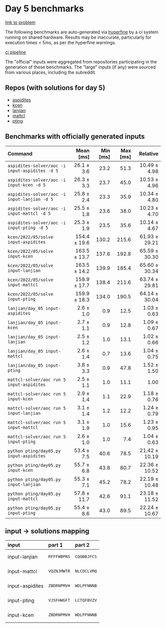 # Day 5 benchmarks

[link to problem](http://adventofcode.com/2022/day/5)

The following benchmarks are auto-generated via [hyperfine](https://github.com/sharkdp/hyperfine) by a ci system running on shared hardware. Results may be inaccurate, particularly for execution times < 5ms, as per the hyperfine warnings.

[ci pipeline](http://ci.papercode.net:8080/teams/aoc2022/pipelines/aoc-compare-2022)

The "official" inputs were aggregated from repositories participating in the generation of these benchmarks. The "large" inputs (if any) were sourced from various places, including the subreddit.

## Repos (with solutions for day 5)


- [aspidites](https://github.com/aspidites/aoc2022)
- [kcen](https://github.com/kcen/AdventOfCode)
- [lanjian](https://github.com/LanJian/aoc-2022)
- [mattcl](https://github.com/mattcl/aoc2022)
- [pting](https://github.com/pting/aoc2022)

## Benchmarks with officially generated inputs
| Command | Mean [ms] | Min [ms] | Max [ms] | Relative |
|:---|---:|---:|---:|---:|
| `aspidites-solver/aoc -i input-aspidites -d 5` | 26.1 ± 3.6 | 23.2 | 51.3 | 10.49 ± 4.98 |
| `aspidites-solver/aoc -i input-kcen -d 5` | 26.3 ± 3.3 | 23.7 | 45.0 | 10.53 ± 4.96 |
| `aspidites-solver/aoc -i input-lanjian -d 5` | 25.8 ± 2.4 | 23.3 | 35.9 | 10.34 ± 4.80 |
| `aspidites-solver/aoc -i input-mattcl -d 5` | 25.5 ± 1.8 | 23.6 | 38.0 | 10.23 ± 4.70 |
| `aspidites-solver/aoc -i input-pting -d 5` | 25.3 ± 1.9 | 23.5 | 35.6 | 10.14 ± 4.67 |
| `kcen/2022/05/solve input-aspidites` | 154.4 ± 19.6 | 130.2 | 215.6 | 61.93 ± 29.21 |
| `kcen/2022/05/solve input-kcen` | 163.5 ± 13.7 | 137.6 | 192.8 | 65.59 ± 30.30 |
| `kcen/2022/05/solve input-lanjian` | 163.5 ± 14.2 | 139.9 | 185.4 | 65.60 ± 30.34 |
| `kcen/2022/05/solve input-mattcl` | 158.9 ± 17.7 | 138.4 | 211.6 | 63.74 ± 29.81 |
| `kcen/2022/05/solve input-pting` | 159.9 ± 18.3 | 134.0 | 190.5 | 64.14 ± 30.04 |
| `lanjian/day_05 input-aspidites` | 2.6 ± 1.0 | 0.9 | 12.5 | 1.03 ± 0.63 |
| `lanjian/day_05 input-kcen` | 2.7 ± 1.1 | 0.9 | 12.8 | 1.09 ± 0.67 |
| `lanjian/day_05 input-lanjian` | 2.5 ± 1.2 | 1.0 | 13.1 | 1.02 ± 0.66 |
| `lanjian/day_05 input-mattcl` | 2.6 ± 1.4 | 0.7 | 13.6 | 1.04 ± 0.75 |
| `lanjian/day_05 input-pting` | 3.8 ± 3.3 | 0.9 | 47.8 | 1.52 ± 1.50 |
| `mattcl-solver/aoc run 5 input-aspidites` | 2.5 ± 1.1 | 1.0 | 11.1 | 1.00 |
| `mattcl-solver/aoc run 5 input-kcen` | 2.9 ± 1.4 | 1.1 | 22.9 | 1.18 ± 0.76 |
| `mattcl-solver/aoc run 5 input-lanjian` | 3.1 ± 1.4 | 1.2 | 12.2 | 1.24 ± 0.79 |
| `mattcl-solver/aoc run 5 input-mattcl` | 3.1 ± 1.9 | 1.0 | 15.6 | 1.23 ± 0.95 |
| `mattcl-solver/aoc run 5 input-pting` | 2.6 ± 1.0 | 1.0 | 7.4 | 1.04 ± 0.63 |
| `python pting/day05.py input-aspidites` | 53.4 ± 7.5 | 40.6 | 78.5 | 21.42 ± 10.19 |
| `python pting/day05.py input-kcen` | 55.7 ± 6.8 | 43.8 | 80.7 | 22.36 ± 10.52 |
| `python pting/day05.py input-lanjian` | 55.3 ± 7.1 | 45.2 | 78.2 | 22.19 ± 10.48 |
| `python pting/day05.py input-mattcl` | 57.8 ± 11.7 | 42.6 | 91.1 | 23.18 ± 11.52 |
| `python pting/day05.py input-pting` | 55.4 ± 8.6 | 43.0 | 89.5 | 22.24 ± 10.67 |

## input -> solutions mapping
|input|part 1|part 2|
|:---|:---|:---|
|input-lanjian|<pre>RFFFWBPNS</pre>|<pre>CQQBBJFCS</pre>|
|input-mattcl|<pre>VQZNJMWTR</pre>|<pre>NLCDCLVMQ</pre>|
|input-aspidites|<pre>ZBDRNPMVH</pre>|<pre>WDLPFNNNB</pre>|
|input-pting|<pre>VJSFHWGFT</pre>|<pre>LCTQFBVZV</pre>|
|input-kcen|<pre>ZBDRNPMVH</pre>|<pre>WDLPFNNNB</pre>|

